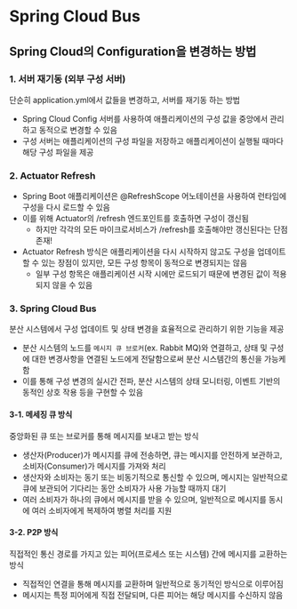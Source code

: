 # Spring Cloud Bus

## Spring Cloud의 Configuration을 변경하는 방법

### 1. 서버 재기동 (외부 구성 서버)

단순히 application.yml에서 값들을 변경하고, 서버를 재기동 하는 방법
* Spring Cloud Config 서버를 사용하여 애플리케이션의 구성 값을 중앙에서 관리하고 동적으로 변경할 수 있음
* 구성 서버는 애플리케이션의 구성 파일을 저장하고 애플리케이션이 실행될 때마다 해당 구성 파일을 제공

### 2. Actuator Refresh
* Spring Boot 애플리케이션은 @RefreshScope 어노테이션을 사용하여 런타임에 구성을 다시 로드할 수 있음 
* 이를 위해 Actuator의 /refresh 엔드포인트를 호출하면 구성이 갱신됨
  * 하지만 각각의 모든 마이크로서비스가 /refresh를 호출해야만 갱신된다는 단점 존재! 
* Actuator Refresh 방식은 애플리케이션을 다시 시작하지 않고도 구성을 업데이트할 수 있는 장점이 있지만, 모든 구성 항목이 동적으로 변경되지는 않음 
  * 일부 구성 항목은 애플리케이션 시작 시에만 로드되기 때문에 변경된 값이 적용되지 않을 수 있음 

### 3. Spring Cloud Bus

분산 시스템에서 구성 업데이트 및 상태 변경을 효율적으로 관리하기 위한 기능을 제공
* 분산 시스템의 노드를 ```메시지 큐 브로커```(ex. Rabbit MQ)와 연결하고, 상태 및 구성에 대한 변경사항을 연결된 노드에게 전달함으로써 분산 시스템간의 통신을 가능케함
* 이를 통해 구성 변경의 실시간 전파, 분산 시스템의 상태 모니터링, 이벤트 기반의 동적인 상호 작용 등을 구현할 수 있음

#### 3-1. 메세징 큐 방식

중앙화된 큐 또는 브로커를 통해 메시지를 보내고 받는 방식
* 생산자(Producer)가 메시지를 큐에 전송하면, 큐는 메시지를 안전하게 보관하고, 소비자(Consumer)가 메시지를 가져와 처리
* 생산자와 소비자는 동기 또는 비동기적으로 통신할 수 있으며, 메시지는 일반적으로 큐에 보관되어 기다리는 동안 소비자가 사용 가능할 때까지 대기
* 여러 소비자가 하나의 큐에서 메시지를 받을 수 있으며, 일반적으로 메시지를 동시에 여러 소비자에게 복제하여 병렬 처리를 지원

#### 3-2. P2P 방식

직접적인 통신 경로를 가지고 있는 피어(프로세스 또는 시스템) 간에 메시지를 교환하는 방식
* 직접적인 연결을 통해 메시지를 교환하며 일반적으로 동기적인 방식으로 이루어짐
* 메시지는 특정 피어에게 직접 전달되며, 다른 피어는 해당 메시지를 수신하지 않음
